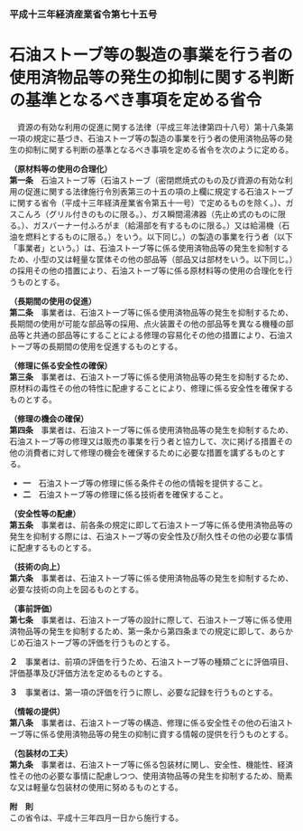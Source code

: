### 平成十三年経済産業省令第七十五号  
# 石油ストーブ等の製造の事業を行う者の使用済物品等の発生の抑制に関する判断の基準となるべき事項を定める省令  
　資源の有効な利用の促進に関する法律（平成三年法律第四十八号）第十八条第一項の規定に基づき、石油ストーブ等の製造の事業を行う者の使用済物品等の発生の抑制に関する判断の基準となるべき事項を定める省令を次のように定める。  
  
**（原材料等の使用の合理化）**  
**第一条**　石油ストーブ等（石油ストーブ（密閉燃焼式のもの及び資源の有効な利用の促進に関する法律施行令別表第三の十五の項の上欄に規定する石油ストーブに関する省令（平成十三年経済産業省令第五十一号）で定めるものを除く。）、ガスこんろ（グリル付きのものに限る。）、ガス瞬間湯沸器（先止め式のものに限る。）、ガスバーナー付ふろがま（給湯部を有するものに限る。）又は給湯機（石油を燃料とするものに限る。）をいう。以下同じ。）の製造の事業を行う者（以下「事業者」という。）は、石油ストーブ等に係る使用済物品等の発生を抑制するため、小型の又は軽量な筐体その他の部品等（部品又は部材をいう。以下同じ。）の採用その他の措置により、石油ストーブ等に係る原材料等の使用の合理化を行うものとする。  
  
**（長期間の使用の促進）**  
**第二条**　事業者は、石油ストーブ等に係る使用済物品等の発生を抑制するため、長期間の使用が可能な部品等の採用、点火装置その他の部品等を異なる機種の部品等と共通の部品等にすることによる修理の容易化その他の措置により、石油ストーブ等の長期間の使用を促進するものとする。  
  
**（修理に係る安全性の確保）**  
**第三条**　事業者は、石油ストーブ等に係る使用済物品等の発生を抑制するため、原材料の毒性その他の特性に配慮することにより、修理に係る安全性を確保するものとする。  
  
**（修理の機会の確保）**  
**第四条**　事業者は、石油ストーブ等に係る使用済物品等の発生を抑制するため、石油ストーブ等の修理又は販売の事業を行う者と協力して、次に掲げる措置その他の消費者に対して修理の機会を確保するために必要な措置を講ずるものとする。  
* **一**　石油ストーブ等の修理に係る条件その他の情報を提供すること。  
* **二**　石油ストーブ等の修理に係る技術者を確保すること。  
  
**（安全性等の配慮）**  
**第五条**　事業者は、前各条の規定に即して石油ストーブ等に係る使用済物品等の発生を抑制する際には、石油ストーブ等の安全性及び耐久性その他の必要な事情に配慮するものとする。  
  
**（技術の向上）**  
**第六条**　事業者は、石油ストーブ等に係る使用済物品等の発生を抑制するため、必要な技術の向上を図るものとする。  
  
**（事前評価）**  
**第七条**　事業者は、石油ストーブ等の設計に際して、石油ストーブ等に係る使用済物品等の発生を抑制するため、第一条から第四条までの規定に即して、あらかじめ石油ストーブ等の評価を行うものとする。  
  
**２**　事業者は、前項の評価を行うため、石油ストーブ等の種類ごとに評価項目、評価基準及び評価方法を定めるものとする。  
  
**３**　事業者は、第一項の評価を行うに際し、必要な記録を行うものとする。  
  
**（情報の提供）**  
**第八条**　事業者は、石油ストーブ等の構造、修理に係る安全性その他の石油ストーブ等に係る使用済物品等の発生の抑制に資する情報の提供を行うものとする。  
  
**（包装材の工夫）**  
**第九条**　事業者は、石油ストーブ等に係る包装材に関し、安全性、機能性、経済性その他の必要な事情に配慮しつつ、使用済物品等の発生を抑制するため、簡素な又は軽量な包装材の使用に努めるものとする。  
  
**附　則**  
この省令は、平成十三年四月一日から施行する。  
  
